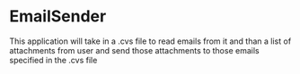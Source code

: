 # EmailSender
This application will take in a .cvs file to read emails from it and than a list of attachments from user and send those attachments to those emails specified in the .cvs file
